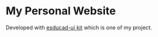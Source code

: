 # My Personal Website

Developed with [esducad-ui kit](https://github.com/emresandikci/esducad-ui) which is one of my project.
